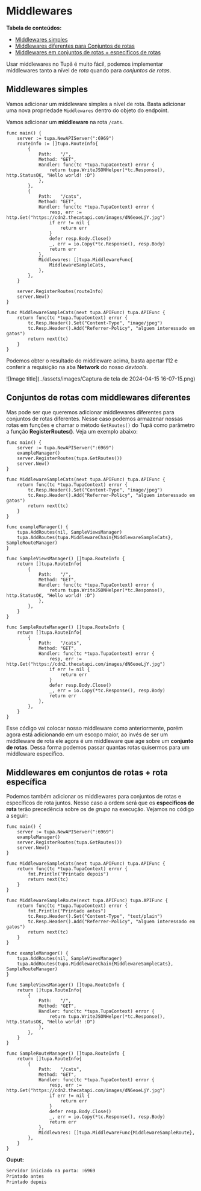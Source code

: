 # Middlewares
**Tabela de conteúdos:**
<ul>
  <li><a href="#middlewares-simples">MIddlewares simples</a></li>
  <li><a href="#rotas-middlewares-diferetes">Middlewares diferentes para Conjuntos de rotas</a></li>
  <li><a href="#middlewares-grupo-rotas-especificos">Middlewares em conjuntos de rotas + especificos de rotas</a></li>
</ul>

Usar middlewares no Tupã é muito fácil, podemos implementar middlewares tanto a nível de *rota* quando para *conjuntos de rotas*. 

<a id="middlewares-simples"></a>
## Middlewares simples

Vamos adicionar um middleware simples a nível de rota. Basta adicionar uma nova propriedade `Middlewares` dentro do objeto do endpoint.

Vamos adicionar um **middleware** na rota `/cats`.

```golang
func main() {
	server := tupa.NewAPIServer(":6969")
	routeInfo := []tupa.RouteInfo{
		{
			Path:   "/",
			Method: "GET",
			Handler: func(tc *tupa.TupaContext) error {
				return tupa.WriteJSONHelper(*tc.Response(), http.StatusOK, "Hello world! :D")
			},
		},
		{
			Path:   "/cats",
			Method: "GET",
			Handler: func(tc *tupa.TupaContext) error {
				resp, err := http.Get("https://cdn2.thecatapi.com/images/dN6eoeLjY.jpg")
				if err != nil {
					return err
				}
				defer resp.Body.Close()
				_, err = io.Copy(*tc.Response(), resp.Body)
				return err
			},
			Middlewares: []tupa.MiddlewareFunc{
				MiddlewareSampleCats,
			},
		},
	}

	server.RegisterRoutes(routeInfo)
	server.New()
}

func MiddlewareSampleCats(next tupa.APIFunc) tupa.APIFunc {
	return func(tc *tupa.TupaContext) error {
		tc.Resp.Header().Set("Content-Type", "image/jpeg")
		tc.Resp.Header().Add("Referrer-Policy", "alguem interessado em gatos")
		return next(tc)
	}
}
```

Podemos obter o resultado do middleware acima, basta apertar f12 e conferir a requisição na aba **Network** do nosso *devtools*.

![Image title](../assets/images/Captura de tela de 2024-04-15 16-07-15.png)

<a id="rotas-middlewares-diferetes"></a>
## Conjuntos de rotas com middlewares diferentes

Mas pode ser que queremos adicionar middlewares diferentes para conjuntos de rotas diferentes. Nesse caso podemos armazenar nossas rotas em funções e chamar o método `GetRoutes()` do Tupã como parâmetro a função **RegisterRoutes()**. Veja um exemplo abaixo:

```golang
func main() {
	server := tupa.NewAPIServer(":6969")
	exampleManager()
	server.RegisterRoutes(tupa.GetRoutes())
	server.New()
}

func MiddlewareSampleCats(next tupa.APIFunc) tupa.APIFunc {
	return func(tc *tupa.TupaContext) error {
		tc.Resp.Header().Set("Content-Type", "image/jpeg")
		tc.Resp.Header().Add("Referrer-Policy", "alguem interessado em gatos")
		return next(tc)
	}
}

func exampleManager() {
	tupa.AddRoutes(nil, SampleViewsManager)
	tupa.AddRoutes(tupa.MiddlewareChain{MiddlewareSampleCats}, SampleRouteManager)
}

func SampleViewsManager() []tupa.RouteInfo {
	return []tupa.RouteInfo{
		{
			Path:   "/",
			Method: "GET",
			Handler: func(tc *tupa.TupaContext) error {
				return tupa.WriteJSONHelper(*tc.Response(), http.StatusOK, "Hello world! :D")
			},
		},
	}
}

func SampleRouteManager() []tupa.RouteInfo {
	return []tupa.RouteInfo{
		{
			Path:   "/cats",
			Method: "GET",
			Handler: func(tc *tupa.TupaContext) error {
				resp, err := http.Get("https://cdn2.thecatapi.com/images/dN6eoeLjY.jpg")
				if err != nil {
					return err
				}
				defer resp.Body.Close()
				_, err = io.Copy(*tc.Response(), resp.Body)
				return err
			},
		},
	}
}
```

Esse código vai colocar nosso middleware como anteriormente, porém agora está adicionando em um escopo maior, ao invés de ser um middleware de rota ele agora é um middleware que age sobre um **conjunto de rotas**. Dessa forma podemos passar quantas rotas quisermos para um middleware específico.

<a id="middlewares-grupo-rotas-especificos"></a>
## Middlewares em conjuntos de rotas + rota específica

Podemos também adicionar os middlewares para conjuntos de rotas e específicos de rota juntos. Nesse caso a ordem será que os **especificos de rota** terão precedência sobre os de *grupo* na execução. Vejamos no código a seguir:

```golang
func main() {
	server := tupa.NewAPIServer(":6969")
	exampleManager()
	server.RegisterRoutes(tupa.GetRoutes())
	server.New()
}

func MiddlewareSampleCats(next tupa.APIFunc) tupa.APIFunc {
	return func(tc *tupa.TupaContext) error {
		fmt.Println("Printado depois")
		return next(tc)
	}
}

func MiddlewareSampleRoute(next tupa.APIFunc) tupa.APIFunc {
	return func(tc *tupa.TupaContext) error {
		fmt.Println("Printado antes")
		tc.Resp.Header().Set("Content-Type", "text/plain")
		tc.Resp.Header().Add("Referrer-Policy", "alguem interessado em gatos")
		return next(tc)
	}
}

func exampleManager() {
	tupa.AddRoutes(nil, SampleViewsManager)
	tupa.AddRoutes(tupa.MiddlewareChain{MiddlewareSampleCats}, SampleRouteManager)
}

func SampleViewsManager() []tupa.RouteInfo {
	return []tupa.RouteInfo{
		{
			Path:   "/",
			Method: "GET",
			Handler: func(tc *tupa.TupaContext) error {
				return tupa.WriteJSONHelper(*tc.Response(), http.StatusOK, "Hello world! :D")
			},
		},
	}
}

func SampleRouteManager() []tupa.RouteInfo {
	return []tupa.RouteInfo{
		{
			Path:   "/cats",
			Method: "GET",
			Handler: func(tc *tupa.TupaContext) error {
				resp, err := http.Get("https://cdn2.thecatapi.com/images/dN6eoeLjY.jpg")
				if err != nil {
					return err
				}
				defer resp.Body.Close()
				_, err = io.Copy(*tc.Response(), resp.Body)
				return err
			},
			Middlewares: []tupa.MiddlewareFunc{MiddlewareSampleRoute},
		},
	}
}
```

**Ouput:**
```bash
Servidor iniciado na porta: :6969
Printado antes
Printado depois
```